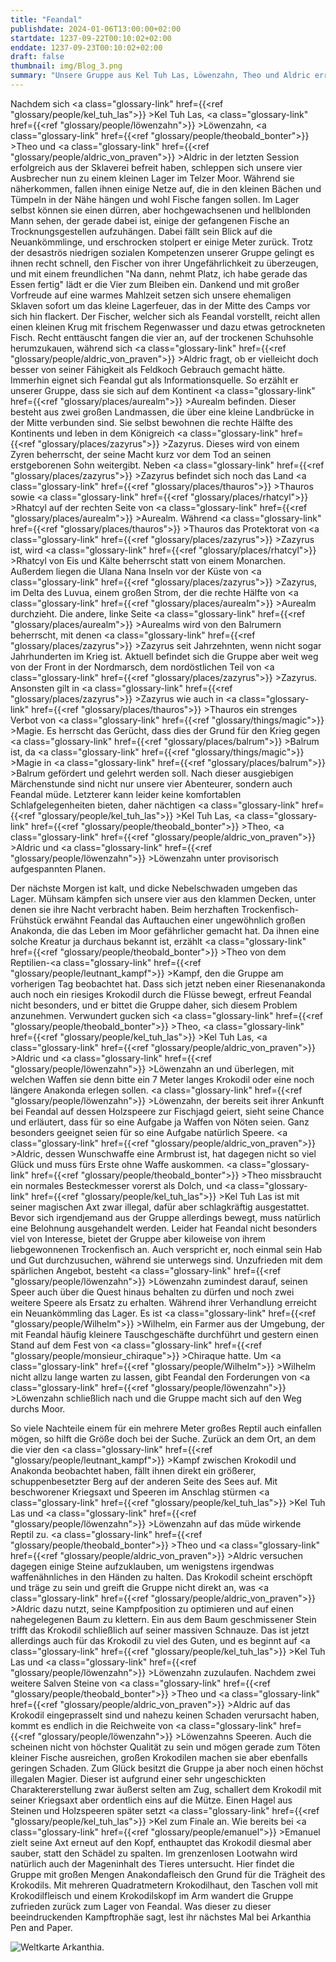 ```yaml
---
title: "Feandal"
publishdate: 2024-01-06T13:00:00+02:00
startdate: 1237-09-22T00:10:02+02:00
enddate: 1237-09-23T00:10:02+02:00
draft: false
thumbnail: img/Blog_3.png
summary: "Unsere Gruppe aus Kel Tuh Las, Löwenzahn, Theo und Aldric erreicht ein diesmal das Lager im Telzer Moor, welches sie beim letzten Mal entdeckt haben. Hier lernen Sie Feandal den Fischer kennen, welcher ihnen erstmal kurz zusammenfasst, in welchem Land und in welcher Welt Sie sich überhaupt befinden. Nach einer Nacht im Lager von Feandal hat der noch einen Auftrag für unsere Gruppe. Wie dieser lautet und wie sich die vier hierbei anstellen, erfahrt ihr hier:"
---
```


Nachdem sich <a class="glossary-link" href={{<ref "glossary/people/kel_tuh_las">}} >Kel Tuh Las</a>, <a class="glossary-link" href={{<ref "glossary/people/löwenzahn">}} >Löwenzahn</a>, <a class="glossary-link" href={{<ref "glossary/people/theobald_bonter">}} >Theo</a> und <a class="glossary-link" href={{<ref "glossary/people/aldric_von_praven">}} >Aldric</a> in der letzten Session erfolgreich aus der Sklaverei befreit haben, schleppen sich unsere vier Ausbrecher nun zu einem kleinen Lager im Telzer Moor. Während sie näherkommen, fallen ihnen einige Netze auf, die in den kleinen Bächen und Tümpeln in der Nähe hängen und wohl Fische fangen sollen. Im Lager selbst können sie einen dürren, aber hochgewachsenen und hellblonden Mann sehen, der gerade dabei ist, einige der gefangenen Fische an Trocknungsgestellen aufzuhängen. Dabei fällt sein Blick auf die Neuankömmlinge, und erschrocken stolpert er einige Meter zurück. Trotz der desaströs niedrigen sozialen Kompetenzen unserer Gruppe gelingt es ihnen recht schnell, den Fischer von ihrer Ungefährlichkeit zu überzeugen, und mit einem freundlichen "Na dann, nehmt Platz, ich habe gerade das Essen fertig" lädt er die Vier zum Bleiben ein. Dankend und mit großer Vorfreude auf eine warmes Mahlzeit setzen sich unsere ehemaligen Sklaven sofort um das kleine Lagerfeuer, das in der Mitte des Camps vor sich hin flackert. Der Fischer, welcher sich als Feandal vorstellt, reicht allen einen kleinen Krug mit frischem Regenwasser und dazu etwas getrockneten Fisch. Recht enttäuscht fangen die vier an, auf der trockenen Schuhsohle herumzukauen, während sich <a class="glossary-link" href={{<ref "glossary/people/aldric_von_praven">}} >Aldric</a> fragt, ob er vielleicht doch besser von seiner Fähigkeit als Feldkoch Gebrauch gemacht hätte. Immerhin eignet sich Feandal gut als Informationsquelle. So erzählt er unserer Gruppe, dass sie sich auf dem Kontinent <a class="glossary-link" href={{<ref "glossary/places/aurealm">}} >Aurealm</a> befinden. Dieser besteht aus zwei großen Landmassen, die über eine kleine Landbrücke in der Mitte verbunden sind. Sie selbst bewohnen die rechte Hälfte des Kontinents und leben in dem Königreich <a class="glossary-link" href={{<ref "glossary/places/zazyrus">}} >Zazyrus</a>. Dieses wird von einem Zyren beherrscht, der seine Macht kurz vor dem Tod an seinen erstgeborenen Sohn weitergibt. Neben <a class="glossary-link" href={{<ref "glossary/places/zazyrus">}} >Zazyrus</a> befindet sich noch das Land <a class="glossary-link" href={{<ref "glossary/places/thauros">}} >Thauros</a> sowie <a class="glossary-link" href={{<ref "glossary/places/rhatcyl">}} >Rhatcyl</a> auf der rechten Seite von <a class="glossary-link" href={{<ref "glossary/places/aurealm">}} >Aurealm</a>. Während <a class="glossary-link" href={{<ref "glossary/places/thauros">}} >Thauros</a> das Protektorat von <a class="glossary-link" href={{<ref "glossary/places/zazyrus">}} >Zazyrus</a> ist, wird <a class="glossary-link" href={{<ref "glossary/places/rhatcyl">}} >Rhatcyl</a> von Eis und Kälte beherrscht statt von einem Monarchen. Außerdem liegen die Ulana Nana Inseln vor der Küste von <a class="glossary-link" href={{<ref "glossary/places/zazyrus">}} >Zazyrus</a>, im Delta des Luvua, einem großen Strom, der die rechte Hälfte von <a class="glossary-link" href={{<ref "glossary/places/aurealm">}} >Aurealm</a> durchzieht. Die andere, linke Seite <a class="glossary-link" href={{<ref "glossary/places/aurealm">}} >Aurealms</a> wird von den Balrumern beherrscht, mit denen <a class="glossary-link" href={{<ref "glossary/places/zazyrus">}} >Zazyrus</a> seit Jahrzehnten, wenn nicht sogar Jahrhunderten im Krieg ist. Aktuell befindet sich die Gruppe aber weit weg von der Front in der Nordmarsch, dem nordöstlichen Teil von <a class="glossary-link" href={{<ref "glossary/places/zazyrus">}} >Zazyrus</a>. Ansonsten gilt in <a class="glossary-link" href={{<ref "glossary/places/zazyrus">}} >Zazyrus</a> wie auch in <a class="glossary-link" href={{<ref "glossary/places/thauros">}} >Thauros</a> ein strenges Verbot von <a class="glossary-link" href={{<ref "glossary/things/magic">}} >Magie</a>. Es herrscht das Gerücht, dass dies der Grund für den Krieg gegen <a class="glossary-link" href={{<ref "glossary/places/balrum">}} >Balrum</a> ist, da <a class="glossary-link" href={{<ref "glossary/things/magic">}} >Magie</a> in <a class="glossary-link" href={{<ref "glossary/places/balrum">}} >Balrum</a> gefördert und gelehrt werden soll. Nach dieser ausgiebigen Märchenstunde sind nicht nur unsere vier Abenteurer, sondern auch Feandal müde. Letzterer kann leider keine komfortablen Schlafgelegenheiten bieten, daher nächtigen <a class="glossary-link" href={{<ref "glossary/people/kel_tuh_las">}} >Kel Tuh Las</a>, <a class="glossary-link" href={{<ref "glossary/people/theobald_bonter">}} >Theo</a>, <a class="glossary-link" href={{<ref "glossary/people/aldric_von_praven">}} >Aldric</a> und <a class="glossary-link" href={{<ref "glossary/people/löwenzahn">}} >Löwenzahn</a> unter provisorisch aufgespannten Planen.

Der nächste Morgen ist kalt, und dicke Nebelschwaden umgeben das Lager. Mühsam kämpfen sich unsere vier aus den klammen Decken, unter denen sie ihre Nacht verbracht haben. Beim herzhaften Trockenfisch-Frühstück erwähnt Feandal das Auftauchen einer ungewöhnlich großen Anakonda, die das Leben im Moor gefährlicher gemacht hat. Da ihnen eine solche Kreatur ja durchaus bekannt ist, erzählt <a class="glossary-link" href={{<ref "glossary/people/theobald_bonter">}} >Theo</a> von dem Reptilien-<a class="glossary-link" href={{<ref "glossary/people/leutnant_kampf">}} >Kampf</a>, den die Gruppe am vorherigen Tag beobachtet hat. Dass sich jetzt neben einer Riesenanakonda auch noch ein riesiges Krokodil durch die Flüsse bewegt, erfreut Feandal nicht besonders, und er bittet die Gruppe daher, sich diesem Problem anzunehmen. Verwundert gucken sich <a class="glossary-link" href={{<ref "glossary/people/theobald_bonter">}} >Theo</a>, <a class="glossary-link" href={{<ref "glossary/people/kel_tuh_las">}} >Kel Tuh Las</a>, <a class="glossary-link" href={{<ref "glossary/people/aldric_von_praven">}} >Aldric</a> und <a class="glossary-link" href={{<ref "glossary/people/löwenzahn">}} >Löwenzahn</a> an und überlegen, mit welchen Waffen sie denn bitte ein 7 Meter langes Krokodil oder eine noch längere Anakonda erlegen sollen. <a class="glossary-link" href={{<ref "glossary/people/löwenzahn">}} >Löwenzahn</a>, der bereits seit ihrer Ankunft bei Feandal auf dessen Holzspeere zur Fischjagd geiert, sieht seine Chance und erläutert, dass für so eine Aufgabe ja Waffen von Nöten seien. Ganz besonders geeignet seien für so eine Aufgabe natürlich Speere. <a class="glossary-link" href={{<ref "glossary/people/aldric_von_praven">}} >Aldric</a>, dessen Wunschwaffe eine Armbrust ist, hat dagegen nicht so viel Glück und muss fürs Erste ohne Waffe auskommen. <a class="glossary-link" href={{<ref "glossary/people/theobald_bonter">}} >Theo</a> missbraucht ein normales Besteckmesser vorerst als Dolch, und <a class="glossary-link" href={{<ref "glossary/people/kel_tuh_las">}} >Kel Tuh Las</a> ist mit seiner magischen Axt zwar illegal, dafür aber schlagkräftig ausgestattet. Bevor sich irgendjemand aus der Gruppe allerdings bewegt, muss natürlich eine Belohnung ausgehandelt werden. Leider hat Feandal nicht besonders viel von Interesse, bietet der Gruppe aber kiloweise von ihrem liebgewonnenen Trockenfisch an. Auch verspricht er, noch einmal sein Hab und Gut durchzusuchen, während sie unterwegs sind. Unzufrieden mit dem spärlichen Angebot, besteht <a class="glossary-link" href={{<ref "glossary/people/löwenzahn">}} >Löwenzahn</a> zumindest darauf, seinen Speer auch über die Quest hinaus behalten zu dürfen und noch zwei weitere Speere als Ersatz zu erhalten. Während ihrer Verhandlung erreicht ein Neuankömmling das Lager. Es ist <a class="glossary-link" href={{<ref "glossary/people/Wilhelm">}} >Wilhelm</a>, ein Farmer aus der Umgebung, der mit Feandal häufig kleinere Tauschgeschäfte durchführt und gestern einen Stand auf dem Fest von <a class="glossary-link" href={{<ref "glossary/people/monsieur_chiraque">}} >Chiraque</a> hatte. Um <a class="glossary-link" href={{<ref "glossary/people/Wilhelm">}} >Wilhelm</a> nicht allzu lange warten zu lassen, gibt Feandal den Forderungen von <a class="glossary-link" href={{<ref "glossary/people/löwenzahn">}} >Löwenzahn</a> schließlich nach und die Gruppe macht sich auf den Weg durchs Moor.

So viele Nachteile einem für ein mehrere Meter großes Reptil auch einfallen mögen, so hilft die Größe doch bei der Suche. Zurück an dem Ort, an dem die vier den <a class="glossary-link" href={{<ref "glossary/people/leutnant_kampf">}} >Kampf</a> zwischen Krokodil und Anakonda beobachtet haben, fällt ihnen direkt ein größerer, schuppenbesetzter Berg auf der anderen Seite des Sees auf. Mit beschworener Kriegsaxt und Speeren im Anschlag stürmen <a class="glossary-link" href={{<ref "glossary/people/kel_tuh_las">}} >Kel Tuh Las</a> und <a class="glossary-link" href={{<ref "glossary/people/löwenzahn">}} >Löwenzahn</a> auf das müde wirkende Reptil zu. <a class="glossary-link" href={{<ref "glossary/people/theobald_bonter">}} >Theo</a> und <a class="glossary-link" href={{<ref "glossary/people/aldric_von_praven">}} >Aldric</a> versuchen dagegen einige Steine aufzuklauben, um wenigstens irgendwas waffenähnliches in den Händen zu halten. Das Krokodil scheint erschöpft und träge zu sein und greift die Gruppe nicht direkt an, was <a class="glossary-link" href={{<ref "glossary/people/aldric_von_praven">}} >Aldric</a> dazu nutzt, seine Kampfposition zu optimieren und auf einen nahegelegenen Baum zu klettern. Ein aus dem Baum geschmissener Stein trifft das Krokodil schließlich auf seiner massiven Schnauze. Das ist jetzt allerdings auch für das Krokodil zu viel des Guten, und es beginnt auf <a class="glossary-link" href={{<ref "glossary/people/kel_tuh_las">}} >Kel Tuh Las</a> und <a class="glossary-link" href={{<ref "glossary/people/löwenzahn">}} >Löwenzahn</a> zuzulaufen. Nachdem zwei weitere Salven Steine von <a class="glossary-link" href={{<ref "glossary/people/theobald_bonter">}} >Theo</a> und <a class="glossary-link" href={{<ref "glossary/people/aldric_von_praven">}} >Aldric</a> auf das Krokodil eingeprasselt sind und nahezu keinen Schaden verursacht haben, kommt es endlich in die Reichweite von <a class="glossary-link" href={{<ref "glossary/people/löwenzahn">}} >Löwenzahns</a> Speeren. Auch die scheinen nicht von höchster Qualität zu sein und mögen gerade zum Töten kleiner Fische ausreichen, großen Krokodilen machen sie aber ebenfalls geringen Schaden. Zum Glück besitzt die Gruppe ja aber noch einen höchst illegalen Magier. Dieser ist aufgrund einer sehr ungeschickten Charaktererstellung zwar äußerst selten am Zug, schallert dem Krokodil mit seiner Kriegsaxt aber ordentlich eins auf die Mütze. Einen Hagel aus Steinen und Holzspeeren später setzt <a class="glossary-link" href={{<ref "glossary/people/kel_tuh_las">}} >Kel</a> zum Finale an. Wie bereits bei <a class="glossary-link" href={{<ref "glossary/people/emanuel">}} >Emanuel</a> zielt seine Axt erneut auf den Kopf, enthauptet das Krokodil diesmal aber sauber, statt den Schädel zu spalten. Im grenzenlosen Lootwahn wird natürlich auch der Mageninhalt des Tieres untersucht. Hier findet die Gruppe mit großen Mengen Anakondafleisch den Grund für die Trägheit des Krokodils. Mit mehreren Quadratmetern Krokodilhaut, den Taschen voll mit Krokodilfleisch und einem Krokodilskopf im Arm wandert die Gruppe zufrieden zurück zum Lager von Feandal. Was dieser zu dieser beeindruckenden Kampftrophäe sagt, lest ihr nächstes Mal bei Arkanthia Pen and Paper.

<div class="img-max center">
  <img class="img-fluid" title="Weltkarte Arkanthia" alt="Weltkarte Arkanthia." src="/img/Arkanthia_Full_Map_Blog_1-4.jpg" />
</div>
